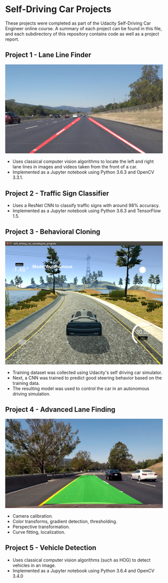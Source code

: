 # Self-Driving Car Projects

These projects were completed as part of the Udacity Self-Driving Car Engineer online course. A summary of each project can be found in this file, and each subdirectory of this repository contains code as well as a project report.

## Project 1 - Lane Line Finder

![Lane Line Finder Image](01-lane-line-finder/test_images_output/solidWhiteRight.jpg)

* Uses classical computer vision algorithms to locate the left and right lane lines in images and videos taken from the front of a car.
* Implemented as a Jupyter notebook using Python 3.6.3 and OpenCV 3.3.1.

## Project 2 - Traffic Sign Classifier

* Uses a ResNet CNN to classify traffic signs with around 98% accuracy.
* Implemented as a Jupyter notebook using Python 3.6.3 and TensorFlow 1.5.

## Project 3 - Behavioral Cloning

![Behavioral Cloning Image](03-behavioral-cloning/examples/autonomous_driving_screenshot_high_resolution.png)

* Training dataset was collected using Udacity's self driving car simulator.
* Next, a CNN was trained to predict good steering behavior based on the training data.
* The resulting model was used to control the car in an autonomous driving simulation.

## Project 4 - Advanced Lane Finding

![Lane Line Finder Image](04-advanced-lane-finder/output_images/lane_overlay.png)

* Camera calibration. 
* Color transforms, gradient detection, thresholding. 
* Perspective transformation. 
* Curve fitting, localization. 

## Project 5 - Vehicle Detection

* Uses classical computer vision algorithms (such as HOG) to detect vehicles in an image. 
* Implemented as a Jupyter notebook using Python 3.6.4 and OpenCV 3.4.0

